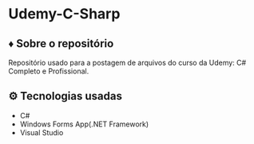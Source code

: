 # Udemy-C-Sharp

## ♦ Sobre o repositório 

Repositório usado para a postagem de arquivos do curso da Udemy: C# Completo e Profissional.

## ⚙ Tecnologias usadas

- C#
- Windows Forms App(.NET Framework)
- Visual Studio
